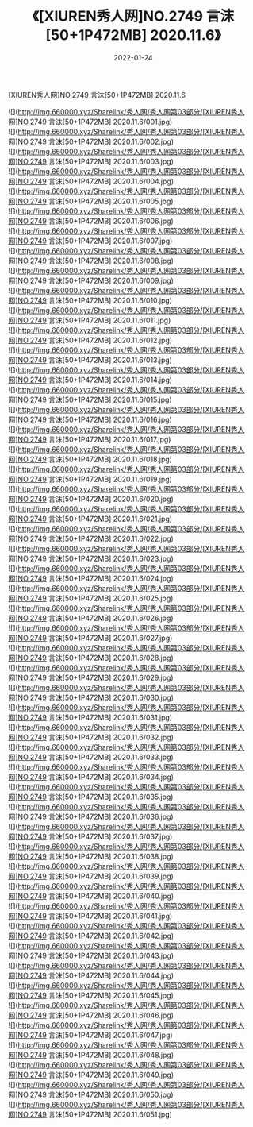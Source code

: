 ﻿---
layout: post
title:  《[XIUREN秀人网]NO.2749 言沫[50+1P472MB] 2020.11.6》
date:   2022-01-24
img: http://img.660000.xyz/Sharelink/秀人网/秀人网第03部分/[XIUREN秀人网]NO.2749 言沫[50+1P472MB] 2020.11.6/000.jpg
categories: [美女, 清纯, 唯美]
---

[XIUREN秀人网]NO.2749 言沫[50+1P472MB] 2020.11.6

 ![](http://img.660000.xyz/Sharelink/秀人网/秀人网第03部分/[XIUREN秀人网]NO.2749 言沫[50+1P472MB] 2020.11.6/001.jpg) <br>![](http://img.660000.xyz/Sharelink/秀人网/秀人网第03部分/[XIUREN秀人网]NO.2749 言沫[50+1P472MB] 2020.11.6/002.jpg) <br>![](http://img.660000.xyz/Sharelink/秀人网/秀人网第03部分/[XIUREN秀人网]NO.2749 言沫[50+1P472MB] 2020.11.6/003.jpg) <br>![](http://img.660000.xyz/Sharelink/秀人网/秀人网第03部分/[XIUREN秀人网]NO.2749 言沫[50+1P472MB] 2020.11.6/004.jpg) <br>![](http://img.660000.xyz/Sharelink/秀人网/秀人网第03部分/[XIUREN秀人网]NO.2749 言沫[50+1P472MB] 2020.11.6/005.jpg) <br>![](http://img.660000.xyz/Sharelink/秀人网/秀人网第03部分/[XIUREN秀人网]NO.2749 言沫[50+1P472MB] 2020.11.6/006.jpg) <br>![](http://img.660000.xyz/Sharelink/秀人网/秀人网第03部分/[XIUREN秀人网]NO.2749 言沫[50+1P472MB] 2020.11.6/007.jpg) <br>![](http://img.660000.xyz/Sharelink/秀人网/秀人网第03部分/[XIUREN秀人网]NO.2749 言沫[50+1P472MB] 2020.11.6/008.jpg) <br>![](http://img.660000.xyz/Sharelink/秀人网/秀人网第03部分/[XIUREN秀人网]NO.2749 言沫[50+1P472MB] 2020.11.6/009.jpg) <br>![](http://img.660000.xyz/Sharelink/秀人网/秀人网第03部分/[XIUREN秀人网]NO.2749 言沫[50+1P472MB] 2020.11.6/010.jpg) <br>![](http://img.660000.xyz/Sharelink/秀人网/秀人网第03部分/[XIUREN秀人网]NO.2749 言沫[50+1P472MB] 2020.11.6/011.jpg) <br>![](http://img.660000.xyz/Sharelink/秀人网/秀人网第03部分/[XIUREN秀人网]NO.2749 言沫[50+1P472MB] 2020.11.6/012.jpg) <br>![](http://img.660000.xyz/Sharelink/秀人网/秀人网第03部分/[XIUREN秀人网]NO.2749 言沫[50+1P472MB] 2020.11.6/013.jpg) <br>![](http://img.660000.xyz/Sharelink/秀人网/秀人网第03部分/[XIUREN秀人网]NO.2749 言沫[50+1P472MB] 2020.11.6/014.jpg) <br>![](http://img.660000.xyz/Sharelink/秀人网/秀人网第03部分/[XIUREN秀人网]NO.2749 言沫[50+1P472MB] 2020.11.6/015.jpg) <br>![](http://img.660000.xyz/Sharelink/秀人网/秀人网第03部分/[XIUREN秀人网]NO.2749 言沫[50+1P472MB] 2020.11.6/016.jpg) <br>![](http://img.660000.xyz/Sharelink/秀人网/秀人网第03部分/[XIUREN秀人网]NO.2749 言沫[50+1P472MB] 2020.11.6/017.jpg) <br>![](http://img.660000.xyz/Sharelink/秀人网/秀人网第03部分/[XIUREN秀人网]NO.2749 言沫[50+1P472MB] 2020.11.6/018.jpg) <br>![](http://img.660000.xyz/Sharelink/秀人网/秀人网第03部分/[XIUREN秀人网]NO.2749 言沫[50+1P472MB] 2020.11.6/019.jpg) <br>![](http://img.660000.xyz/Sharelink/秀人网/秀人网第03部分/[XIUREN秀人网]NO.2749 言沫[50+1P472MB] 2020.11.6/020.jpg) <br>![](http://img.660000.xyz/Sharelink/秀人网/秀人网第03部分/[XIUREN秀人网]NO.2749 言沫[50+1P472MB] 2020.11.6/021.jpg) <br>![](http://img.660000.xyz/Sharelink/秀人网/秀人网第03部分/[XIUREN秀人网]NO.2749 言沫[50+1P472MB] 2020.11.6/022.jpg) <br>![](http://img.660000.xyz/Sharelink/秀人网/秀人网第03部分/[XIUREN秀人网]NO.2749 言沫[50+1P472MB] 2020.11.6/023.jpg) <br>![](http://img.660000.xyz/Sharelink/秀人网/秀人网第03部分/[XIUREN秀人网]NO.2749 言沫[50+1P472MB] 2020.11.6/024.jpg) <br>![](http://img.660000.xyz/Sharelink/秀人网/秀人网第03部分/[XIUREN秀人网]NO.2749 言沫[50+1P472MB] 2020.11.6/025.jpg) <br>![](http://img.660000.xyz/Sharelink/秀人网/秀人网第03部分/[XIUREN秀人网]NO.2749 言沫[50+1P472MB] 2020.11.6/026.jpg) <br>![](http://img.660000.xyz/Sharelink/秀人网/秀人网第03部分/[XIUREN秀人网]NO.2749 言沫[50+1P472MB] 2020.11.6/027.jpg) <br>![](http://img.660000.xyz/Sharelink/秀人网/秀人网第03部分/[XIUREN秀人网]NO.2749 言沫[50+1P472MB] 2020.11.6/028.jpg) <br>![](http://img.660000.xyz/Sharelink/秀人网/秀人网第03部分/[XIUREN秀人网]NO.2749 言沫[50+1P472MB] 2020.11.6/029.jpg) <br>![](http://img.660000.xyz/Sharelink/秀人网/秀人网第03部分/[XIUREN秀人网]NO.2749 言沫[50+1P472MB] 2020.11.6/030.jpg) <br>![](http://img.660000.xyz/Sharelink/秀人网/秀人网第03部分/[XIUREN秀人网]NO.2749 言沫[50+1P472MB] 2020.11.6/031.jpg) <br>![](http://img.660000.xyz/Sharelink/秀人网/秀人网第03部分/[XIUREN秀人网]NO.2749 言沫[50+1P472MB] 2020.11.6/032.jpg) <br>![](http://img.660000.xyz/Sharelink/秀人网/秀人网第03部分/[XIUREN秀人网]NO.2749 言沫[50+1P472MB] 2020.11.6/033.jpg) <br>![](http://img.660000.xyz/Sharelink/秀人网/秀人网第03部分/[XIUREN秀人网]NO.2749 言沫[50+1P472MB] 2020.11.6/034.jpg) <br>![](http://img.660000.xyz/Sharelink/秀人网/秀人网第03部分/[XIUREN秀人网]NO.2749 言沫[50+1P472MB] 2020.11.6/035.jpg) <br>![](http://img.660000.xyz/Sharelink/秀人网/秀人网第03部分/[XIUREN秀人网]NO.2749 言沫[50+1P472MB] 2020.11.6/036.jpg) <br>![](http://img.660000.xyz/Sharelink/秀人网/秀人网第03部分/[XIUREN秀人网]NO.2749 言沫[50+1P472MB] 2020.11.6/037.jpg) <br>![](http://img.660000.xyz/Sharelink/秀人网/秀人网第03部分/[XIUREN秀人网]NO.2749 言沫[50+1P472MB] 2020.11.6/038.jpg) <br>![](http://img.660000.xyz/Sharelink/秀人网/秀人网第03部分/[XIUREN秀人网]NO.2749 言沫[50+1P472MB] 2020.11.6/039.jpg) <br>![](http://img.660000.xyz/Sharelink/秀人网/秀人网第03部分/[XIUREN秀人网]NO.2749 言沫[50+1P472MB] 2020.11.6/040.jpg) <br>![](http://img.660000.xyz/Sharelink/秀人网/秀人网第03部分/[XIUREN秀人网]NO.2749 言沫[50+1P472MB] 2020.11.6/041.jpg) <br>![](http://img.660000.xyz/Sharelink/秀人网/秀人网第03部分/[XIUREN秀人网]NO.2749 言沫[50+1P472MB] 2020.11.6/042.jpg) <br>![](http://img.660000.xyz/Sharelink/秀人网/秀人网第03部分/[XIUREN秀人网]NO.2749 言沫[50+1P472MB] 2020.11.6/043.jpg) <br>![](http://img.660000.xyz/Sharelink/秀人网/秀人网第03部分/[XIUREN秀人网]NO.2749 言沫[50+1P472MB] 2020.11.6/044.jpg) <br>![](http://img.660000.xyz/Sharelink/秀人网/秀人网第03部分/[XIUREN秀人网]NO.2749 言沫[50+1P472MB] 2020.11.6/045.jpg) <br>![](http://img.660000.xyz/Sharelink/秀人网/秀人网第03部分/[XIUREN秀人网]NO.2749 言沫[50+1P472MB] 2020.11.6/046.jpg) <br>![](http://img.660000.xyz/Sharelink/秀人网/秀人网第03部分/[XIUREN秀人网]NO.2749 言沫[50+1P472MB] 2020.11.6/047.jpg) <br>![](http://img.660000.xyz/Sharelink/秀人网/秀人网第03部分/[XIUREN秀人网]NO.2749 言沫[50+1P472MB] 2020.11.6/048.jpg) <br>![](http://img.660000.xyz/Sharelink/秀人网/秀人网第03部分/[XIUREN秀人网]NO.2749 言沫[50+1P472MB] 2020.11.6/049.jpg) <br>![](http://img.660000.xyz/Sharelink/秀人网/秀人网第03部分/[XIUREN秀人网]NO.2749 言沫[50+1P472MB] 2020.11.6/050.jpg) <br>![](http://img.660000.xyz/Sharelink/秀人网/秀人网第03部分/[XIUREN秀人网]NO.2749 言沫[50+1P472MB] 2020.11.6/051.jpg) <br>